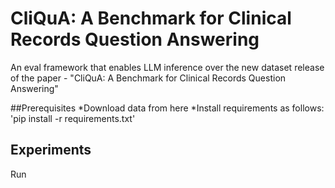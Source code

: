 # CliQuA: A Benchmark for Clinical Records Question Answering
An eval framework that enables LLM inference over the new dataset release of the paper - "CliQuA: A Benchmark for Clinical Records Question Answering"


##Prerequisites
*Download data from here [](url) 
*Install requirements as follows:
'pip install -r requirements.txt'

## Experiments
Run  
